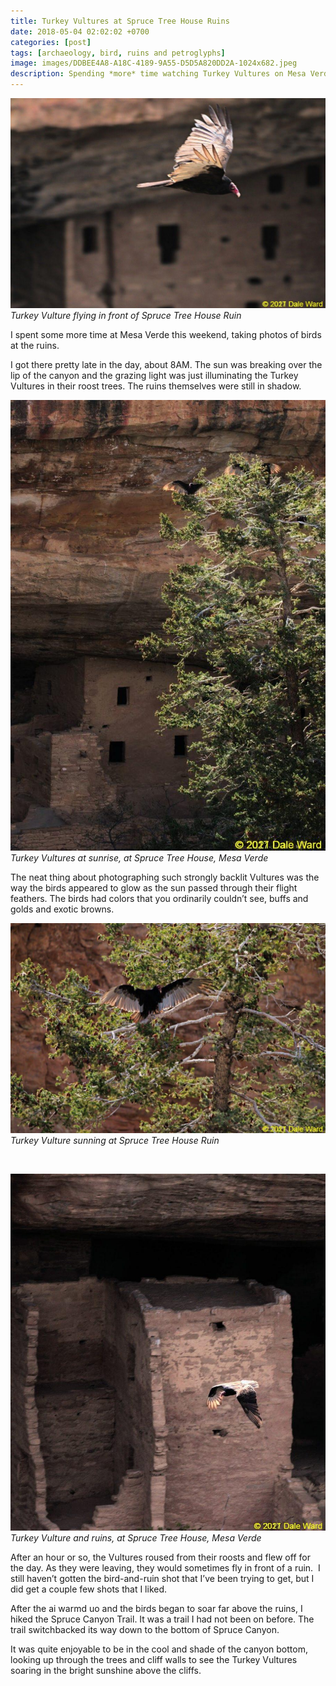 ```yaml
---
title: Turkey Vultures at Spruce Tree House Ruins
date: 2018-05-04 02:02:02 +0700
categories: [post]
tags: [archaeology, bird, ruins and petroglyphs]
image: images/DDBEE4A8-A18C-4189-9A55-D5D5A820DD2A-1024x682.jpeg
description: Spending *more* time watching Turkey Vultures on Mesa Verde
---
```


![Turkey vulture and ruins at mesa verde](images/DDBEE4A8-A18C-4189-9A55-D5D5A820DD2A-1024x682.jpeg) *Turkey Vulture flying in front of Spruce Tree House Ruin*

I spent some more time at Mesa Verde this weekend, taking photos of birds at the ruins.


I got there pretty late in the day, about 8AM. The sun was breaking over the lip of the canyon and the grazing light was just illuminating the Turkey Vultures in their roost trees. The ruins themselves were still in shadow.

![Turkey vultures at mesa verde](images/BCB72D40-E72E-460A-B4C4-D2315B4BB307-715x1024.jpeg) *Turkey Vultures at sunrise, at Spruce Tree House, Mesa Verde*

The neat thing about photographing such strongly backlit Vultures was the way the birds appeared to glow as the sun passed through their flight feathers. The birds had colors that you ordinarily couldn’t see, buffs and golds and exotic browns.

![Turkey Vulture sunning at Spruce Tree House Ruin](images/434573BC-49F5-48A7-9F72-CF5C83683E51-1024x682.jpeg) *Turkey Vulture sunning at Spruce Tree House Ruin*

 

![Turkey Vulture and ruins, at Spruce Tree House, Mesa Verde](images/F4981140-593C-4BA8-AF6C-B52F72B6C9E9-904x1024.jpeg) *Turkey Vulture and ruins, at Spruce Tree House, Mesa Verde*

After an hour or so, the Vultures roused from their roosts and flew off for the day. As they were leaving, they would sometimes fly in front of a ruin.  I still haven’t gotten the bird-and-ruin shot that I’ve been trying to get, but I did get a couple few shots that I liked.

After the ai warmd uo and the birds began to soar far above the ruins, I hiked the Spruce Canyon Trail. It was a trail I had not been on before. The trail switchbacked its way down to the bottom of Spruce Canyon.

It was quite enjoyable to be in the cool and shade of the canyon bottom, looking up through the trees and cliff walls to see the Turkey Vultures soaring in the bright sunshine above the cliffs.